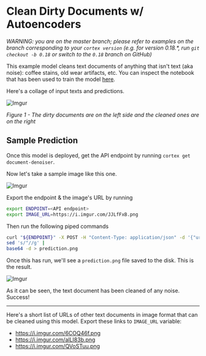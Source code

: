 # Clean Dirty Documents w/ Autoencoders

_WARNING: you are on the master branch; please refer to examples on the branch corresponding to your `cortex version` (e.g. for version 0.18.*, run `git checkout -b 0.18` or switch to the `0.18` branch on GitHub)_

This example model cleans text documents of anything that isn't text (aka noise): coffee stains, old wear artifacts, etc. You can inspect the notebook that has been used to train the model [here](trainer.ipynb).

Here's a collage of input texts and predictions.

![Imgur](https://i.imgur.com/M4Mjz2l.jpg)

*Figure 1 - The dirty documents are on the left side and the cleaned ones are on the right*

## Sample Prediction

Once this model is deployed, get the API endpoint by running `cortex get document-denoiser`.

Now let's take a sample image like this one.

![Imgur](https://i.imgur.com/JJLfFxB.png)

Export the endpoint & the image's URL by running
```bash
export ENDPOINT=<API endpoint>
export IMAGE_URL=https://i.imgur.com/JJLfFxB.png
```

Then run the following piped commands
```bash
curl "${ENDPOINT}" -X POST -H "Content-Type: application/json" -d '{"url":"'${IMAGE_URL}'"}' |
sed 's/"//g' |
base64 -d > prediction.png
```

Once this has run, we'll see a `prediction.png` file saved to the disk. This is the result.

![Imgur](https://i.imgur.com/PRB2oS8.png)

As it can be seen, the text document has been cleaned of any noise. Success!

---

Here's a short list of URLs of other text documents in image format that can be cleaned using this model. Export these links to `IMAGE_URL` variable:

* https://i.imgur.com/6COQ46f.png
* https://i.imgur.com/alLI83b.png
* https://i.imgur.com/QVoSTuu.png
